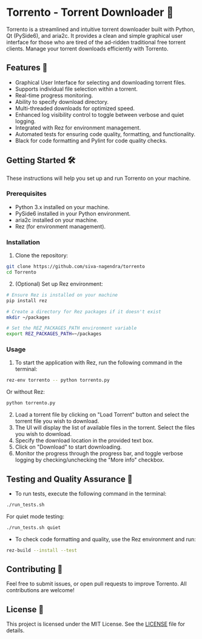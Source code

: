 # Torrento - Torrent Downloader 🚀

Torrento is a streamlined and intuitive torrent downloader built with Python, Qt (PySide6), and aria2c. It provides a clean and simple graphical user interface for those who are tired of the ad-ridden traditional free torrent clients. Manage your torrent downloads efficiently with Torrento.

## Features 🌟

- Graphical User Interface for selecting and downloading torrent files.
- Supports individual file selection within a torrent.
- Real-time progress monitoring.
- Ability to specify download directory.
- Multi-threaded downloads for optimized speed.
- Enhanced log visibility control to toggle between verbose and quiet logging.
- Integrated with Rez for environment management.
- Automated tests for ensuring code quality, formatting, and functionality.
- Black for code formatting and Pylint for code quality checks.

## Getting Started 🛠

These instructions will help you set up and run Torrento on your machine.

### Prerequisites

- Python 3.x installed on your machine.
- PySide6 installed in your Python environment.
- aria2c installed on your machine.
- Rez (for environment management).

### Installation

1. Clone the repository:
```bash
git clone https://github.com/siva-nagendra/torrento
cd Torrento
```

2. (Optional) Set up Rez environment:
```bash
# Ensure Rez is installed on your machine
pip install rez

# Create a directory for Rez packages if it doesn't exist
mkdir ~/packages

# Set the REZ_PACKAGES_PATH environment variable
export REZ_PACKAGES_PATH=~/packages
```

### Usage

1. To start the application with Rez, run the following command in the terminal:
```bash
rez-env torrento -- python torrento.py
```
   Or without Rez:
```bash
python torrento.py
```

2. Load a torrent file by clicking on "Load Torrent" button and select the torrent file you wish to download.
3. The UI will display the list of available files in the torrent. Select the files you wish to download.
4. Specify the download location in the provided text box.
5. Click on "Download" to start downloading.
6. Monitor the progress through the progress bar, and toggle verbose logging by checking/unchecking the "More info" checkbox.

## Testing and Quality Assurance 🧪

- To run tests, execute the following command in the terminal:
```bash
./run_tests.sh
```
For quiet mode testing:
```bash
./run_tests.sh quiet
```

- To check code formatting and quality, use the Rez environment and run:
```bash
rez-build --install --test
```

## Contributing 🤝

Feel free to submit issues, or open pull requests to improve Torrento. All contributions are welcome!

## License 📄

This project is licensed under the MIT License. See the [LICENSE](LICENSE) file for details.